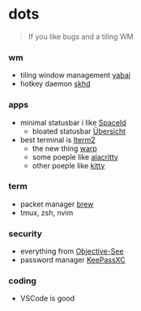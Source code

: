 # dots

> If you like bugs and a tiling WM

### wm

- tiling window management [yabai](https://github.com/koekeishiya/yabai)
- hotkey daemon [skhd](https://github.com/koekeishiya/skhd)


### apps

- minimal statusbar i like [SpaceId](https://github.com/dshnkao/SpaceId)
  - bloated statusbar [Übersicht](http://tracesof.net/uebersicht/)
- best terminal is [Iterm2](https://iterm2.com/)
  - the new thing [warp](https://www.warp.dev/)
  - some poeple like [alacritty](https://alacritty.org/)
  - other poeple like [kitty](https://github.com/kovidgoyal/kitty)

### term

- packet manager [brew](https://brew.sh/)
- tmux, zsh, nvim

### security

- everything from [Objective-See](https://objective-see.com/products.html)
- password manager [KeePassXC](https://keepassxc.org/)

### coding

- VSCode is good
